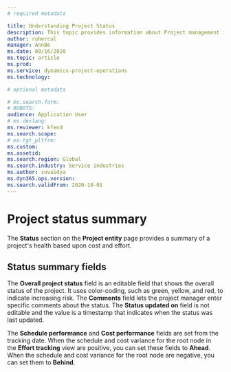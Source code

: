 ```yaml
---
# required metadata

title: Understanding Project Status
description: This topic provides information about Project management in Dynamics 365 Project operations. 
author: ruhercul
manager: AnnBe
ms.date: 09/16/2020
ms.topic: article
ms.prod: 
ms.service: dynamics-project-operations
ms.technology: 

# optional metadata

# ms.search.form: 
# ROBOTS: 
audience: Application User
# ms.devlang: 
ms.reviewer: kfend
ms.search.scope: 
# ms.tgt_pltfrm: 
ms.custom: 
ms.assetid: 
ms.search.region: Global
ms.search.industry: Service industries
ms.author: suvaidya
ms.dyn365.ops.version: 
ms.search.validFrom: 2020-10-01
---
```


Project status summary
======================

The **Status** section on the **Project entity** page provides a summary of a project's health based upon cost and effort.


Status summary fields
---------------------

The **Overall project status** field is an editable field that shows the overall
status of the project. It uses color-coding, such as green, yellow, and red, to
indicate increasing risk. The **Comments** field lets the project manager enter
specific comments about the status. The **Status updated on** field is not
editable and the value is a timestamp that indicates when the status was last
updated.

The **Schedule performance** and **Cost performance** fields are set from the
tracking date. When the schedule and cost variance for the root node in
the **Effort tracking** view are positive, you can set these fields
to **Ahead**. When the schedule and cost variance for the root node are
negative, you can set them to **Behind**.

